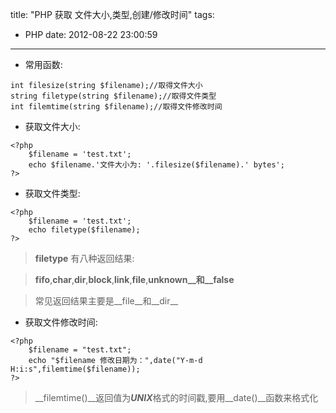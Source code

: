 title: "PHP 获取 文件大小,类型,创建/修改时间"
tags:
  - PHP
date: 2012-08-22 23:00:59
---

- 常用函数:

```{php}
int filesize(string $filename);//取得文件大小
string filetype(string $filename);//取得文件类型
int filemtime(string $filename);//取得文件修改时间
```

- 获取文件大小:

```{php}
<?php
    $filename = 'test.txt';
    echo $filename.'文件大小为: '.filesize($filename).' bytes';
?>
```

- 获取文件类型:

```{php}
<?php
    $filename = 'test.txt';
    echo filetype($filename);
?>
```

>  __filetype__ 有八种返回结果:

> __fifo__,__char__,__dir__,__block__,__link__,__file__,__unknown__和__false__

> 常见返回结果主要是__file__和__dir__

- 获取文件修改时间:

```{php}
<?php
    $filename = "test.txt";
    echo "$filename 修改日期为：",date("Y-m-d H:i:s",filemtime($filename));
?>
```

> __filemtime()__返回值为***UNIX***格式的时间戳,要用__date()__函数来格式化
